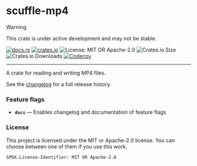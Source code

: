 <!-- dprint-ignore-file -->
<!-- sync-readme title [[ -->
# scuffle-mp4
<!-- sync-readme ]] -->

> [!WARNING]
> This crate is under active development and may not be stable.

<!-- sync-readme badge [[ -->
[![docs.rs](https://img.shields.io/docsrs/scuffle-mp4/0.1.5.svg?logo=docs.rs&label=docs.rs&style=flat-square)](https://docs.rs/scuffle-mp4/0.1.5)
[![crates.io](https://img.shields.io/badge/crates.io-v0.1.5-orange?style=flat-square&logo=rust&logoColor=white)](https://crates.io/crates/scuffle-mp4/0.1.5)
![License: MIT OR Apache-2.0](https://img.shields.io/badge/license-MIT%20OR%20Apache--2.0-purple.svg?style=flat-square)
![Crates.io Size](https://img.shields.io/crates/size/scuffle-mp4/0.1.5.svg?style=flat-square)
![Crates.io Downloads](https://img.shields.io/crates/dv/scuffle-mp4/0.1.5.svg?&label=downloads&style=flat-square)
[![Codecov](https://img.shields.io/codecov/c/github/scufflecloud/scuffle.svg?label=codecov&logo=codecov&style=flat-square)](https://app.codecov.io/gh/scufflecloud/scuffle)
<!-- sync-readme ]] -->

---

<!-- sync-readme rustdoc [[ -->
A crate for reading and writing MP4 files.

See the [changelog](./CHANGELOG.md) for a full release history.

### Feature flags

* **`docs`** —  Enables changelog and documentation of feature flags

### License

This project is licensed under the MIT or Apache-2.0 license.
You can choose between one of them if you use this work.

`SPDX-License-Identifier: MIT OR Apache-2.0`
<!-- sync-readme ]] -->
